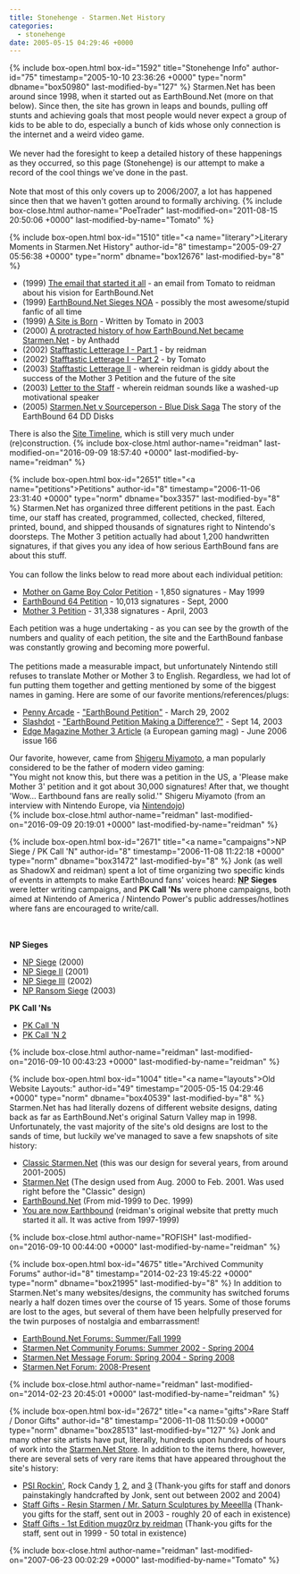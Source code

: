 ```yaml
---
title: Stonehenge - Starmen.Net History
categories:
  - stonehenge
date: 2005-05-15 04:29:46 +0000
---
```

{% include box-open.html box-id="1592" title="Stonehenge Info" author-id="75" timestamp="2005-10-10 23:36:26 +0000" type="norm" dbname="box50980" last-modified-by="127" %}
Starmen.Net has been around since 1998, when it started out as EarthBound.Net (more on that below). Since then, the site has grown in leaps and bounds, pulling off stunts and achieving goals that most people would never expect a group of kids to be able to do, especially a bunch of kids whose only connection is the internet and a weird video game.<br />
<br />
We never had the foresight to keep a detailed history of these happenings as they occurred, so this page (Stonehenge) is our attempt to make a record of the cool things we've done in the past.<br />
<br />
Note that most of this only covers up to 2006/2007, a lot has happened since then that we haven't gotten around to formally archiving.
{% include box-close.html author-name="PoeTrader" last-modified-on="2011-08-15 20:50:06 +0000" last-modified-by-name="Tomato" %}

{% include box-open.html box-id="1510" title="<a name=\"literary\">Literary Moments in Starmen.Net History</a>" author-id="8" timestamp="2005-09-27 05:56:38 +0000" type="norm" dbname="box12676" last-modified-by="8" %}
<ul><li>(1999) <a href="http://hijola.fobby.net/misc/somemail.txt">The email that started it all</a> - an email from Tomato to reidman about his vision for EarthBound.Net</li>
<li>(1999) <a href="http://classic.fobby.net/fanfics/group/mrsparkle/">EarthBound.Net Sieges NOA</a> - possibly the most awesome/stupid fanfic of all time</li>
<li>(1999) <a href="http://classic.fobby.net/articles/fttp/695.php">A Site is Born</a> - Written by Tomato in 2003</li>
<li>(2000) <a href="http://starmen.net/vote/vote.php?id=14251">A protracted history of how EarthBound.Net became Starmen.Net</a> - by Anthadd</li>
<li>(2002) <a href="http://classic.fobby.net/misc/reidmsg.php">Stafftastic Letterage I - Part 1</a> - by reidman</li>
<li>(2002) <a href="http://classic.fobby.net/misc/tomatomsg.php">Stafftastic Letterage I - Part 2</a> - by Tomato</li>
<li>(2003) <a href="http://classic.fobby.net/misc/letterage2.html">Stafftastic Letterage II</a> - wherein reidman is giddy about the success of the Mother 3 Petition and the future of the site</li>
<li>(2003) <a href="http://classic.fobby.net/misc/staffletter.php">Letter to the Staff</a> - wherein reidman sounds like a washed-up motivational speaker</li>
<li>(2005) <a href="http://starmen.net/stonehenge/bluedisks/">Starmen.Net v Sourceperson - Blue Disk Saga</a> The story of the EarthBound 64 DD Disks</li>
</ul>

There is also the <a href="timeline/">Site Timeline</a>, which is still very much under (re)construction.
{% include box-close.html author-name="reidman" last-modified-on="2016-09-09 18:57:40 +0000" last-modified-by-name="reidman" %}

{% include box-open.html box-id="2651" title="<a name=\"petitions\">Petitions</a>" author-id="8" timestamp="2006-11-06 23:31:40 +0000" type="norm" dbname="box3357" last-modified-by="8" %}
Starmen.Net has organized three different petitions in the past. Each time, our staff has created, programmed, collected, checked, filtered, printed, bound, and shipped thousands of signatures right to Nintendo's doorsteps. The Mother 3 petition actually had about 1,200 handwritten signatures, if that gives you any idea of how serious EarthBound fans are about this stuff.
<br /><br />
You can follow the links below to read more about each individual petition:
<ul>
<li><a href="http://classic.fobby.net/petition/eb0">Mother on Game Boy Color Petition</a> - 1,850 signatures - May 1999</li>
<li><a href="http://classic.fobby.net/petition/eb64">EarthBound 64 Petition</a> - 10,013 signatures - Sept, 2000</li>
<li><a href="http://classic.fobby.net/petition/mother3">Mother 3 Petition</a> - 31,338 signatures - April, 2003</li>
</ul>
Each petition was a huge undertaking - as you can see by the growth of the numbers and quality of each petition, the site and the EarthBound fanbase was constantly growing and becoming more powerful.
<br /><br />
The petitions made a measurable impact, but unfortunately Nintendo still refuses to translate Mother or Mother 3 to English. Regardless, we had lot of fun putting them together and getting mentioned by some of the biggest names in gaming. Here are some of our favorite mentions/references/plugs:
<ul>
<li><a href="http://penny-arcade.com">Penny Arcade</a> - <a href="http://www.penny-arcade.com/news/post/2002/03/29/i-rhyme-with-pink">"EarthBound Petition"</a> - March 29, 2002</li>
<li><a href="http://slashdot.org">Slashdot</a> - <a href="http://games.slashdot.org/article.pl?sid=03/09/14/235245&tid=202">"EarthBound Petition Making a Difference?"</a> - Sept 14, 2003</li>
<li><a href="/siteinfo/image/edge-m3-june06.jpg">Edge Magazine Mother 3 Article</a> (a European gaming mag) - June 2006 issue 166</li>
</ul>
Our favorite, however, came from <a href="http://en.wikipedia.org/wiki/Shigeru_Miyamoto">Shigeru Miyamoto</a>, a man popularly considered to be the father of modern video gaming:
<div class="quote">
"You might not know this, but there was a petition in the US, a 'Please make Mother 3' petition and it got about 30,000 signatures! After that, we thought 'Wow... Earthbound fans are really solid.'"
<span class="quoteauthor">Shigeru Miyamoto</span> 
<span class="quotesource">(from an interview with Nintendo Europe, via <a href="http://www.nintendojo.com/infocus/view_item.php?1063562071">Nintendojo</a>)</span>
</div>
{% include box-close.html author-name="reidman" last-modified-on="2016-09-09 20:19:01 +0000" last-modified-by-name="reidman" %}

{% include box-open.html box-id="2671" title="<a name=\"campaigns\">NP Siege / PK Call 'N</a>" author-id="8" timestamp="2006-11-08 11:22:18 +0000" type="norm" dbname="box31472" last-modified-by="8" %}
Jonk (as well as ShadowX and reidman) spent a lot of time organizing two specific kinds of events in attempts to make EarthBound fans' voices heard: <b><abbr title="Nintendo Power">NP</abbr> Sieges</b> were letter writing campaigns, and <b>PK Call 'Ns</b> were phone campaigns, both aimed at Nintendo of America / Nintendo Power's public addresses/hotlines where fans are encouraged to write/call.

<br /><br />
<b>NP Sieges</b>
<ul>
<li><a href="http://classic.fobby.net/petition/npsiege/">NP Siege</a> (2000)</li>
<li><a href="http://classic.fobby.net/petition/npsiege2/">NP Siege II</a> (2001)</li>
<li><a href="http://classic.fobby.net/fanart/npsiege3/">NP Siege III</a> (2002)</li>
<li><a href="http://classic.fobby.net/jonk/nprs/nprsmain.php">NP Ransom Siege</a> (2003)</li>
</ul>
<b>PK Call 'Ns</b>
<ul>
<li><a href="http://classic.fobby.net/jonk/pkcalln/">PK Call 'N </a></li>
<li><a href="http://classic.fobby.net/fanart/pkcalln2/">PK Call 'N 2</a></li>
</ul>
{% include box-close.html author-name="reidman" last-modified-on="2016-09-10 00:43:23 +0000" last-modified-by-name="reidman" %}

{% include box-open.html box-id="1004" title="<a name=\"layouts\">Old Website Layouts:</a>" author-id="49" timestamp="2005-05-15 04:29:46 +0000" type="norm" dbname="box40539" last-modified-by="8" %}
Starmen.Net has had literally dozens of different website designs, dating back as far as EarthBound.Net's original Saturn Valley map in 1998. Unfortunately, the vast majority of the site's old designs are lost to the sands of time, but luckily we've managed to save a few snapshots of site history:
<ul><li><a href="http://classic.fobby.net/">Classic Starmen.Net</a> (this was our design for several years, from around 2001-2005)</li>
<li><a href="http://getback.fobby.net/">Starmen.Net</a> (The design used from Aug. 2000 to Feb. 2001. Was used right before the "Classic" design)</li>
<li><a href="http://hijola.fobby.net/">EarthBound.Net</a> (From mid-1999 to Dec. 1999)</li>
<li><a href="http://classic.fobby.net/reidman/yaneb/">You are now Earthbound</a> (reidman's original website that pretty much started it all. It was active from 1997-1999)</li>
</ul>
{% include box-close.html author-name="ROFISH" last-modified-on="2016-09-10 00:44:00 +0000" last-modified-by-name="reidman" %}

{% include box-open.html box-id="4675" title="Archived Community Forums" author-id="8" timestamp="2014-02-23 19:45:22 +0000" type="norm" dbname="box21995" last-modified-by="8" %}
In addition to Starmen.Net's many websites/designs, the community has switched forums nearly a half dozen times over the course of 15 years. Some of those forums are lost to the ages, but several of them have been helpfully preserved for the twin purposes of nostalgia and embarrassment!
<ul><li><a href="http://hijola.fobby.net/cgi-bin/Ultimate.cgi">EarthBound.Net Forums: Summer/Fall 1999</a></li>
<li><a href="http://oldforum.fobby.net/cgi-bin/ultimatebb.cgi">Starmen.Net Community Forums: Summer 2002 - Spring 2004</a></li>
<li><a href="http://cromulent.fobby.net/forum/">Starmen.Net Message Forum: Spring 2004 - Spring 2008</a></li>
<li><a href="http://forum.starmen.net">Starmen.Net Forum: 2008-Present</a></li>
</ul>
{% include box-close.html author-name="reidman" last-modified-on="2014-02-23 20:45:01 +0000" last-modified-by-name="reidman" %}

{% include box-open.html box-id="2672" title="<a name=\"gifts\">Rare Staff / Donor Gifts</a>" author-id="8" timestamp="2006-11-08 11:50:09 +0000" type="norm" dbname="box28513" last-modified-by="127" %}
Jonk and many other site artists have put, literally, hundreds upon hundreds of hours of work into the <a href="http://cafepress.com/starmen">Starmen.Net Store</a>. In addition to the items there, however, there are several sets of very rare items that have appeared throughout the site's history:
<ul><li><a href="http://starmen.net/merchandise/smn/psirockin.php">PSI Rockin'</a>, Rock Candy <a href="http://starmen.net/merchandise/smn/rockcandy1.php">1</a>, <a href="http://starmen.net/merchandise/smn/rockcandy2.php">2</a>, and <a href="http://starmen.net/merchandise/smn/rockcandy3.php">3</a> (Thank-you gifts for staff and donors painstakingly handcrafted by Jonk, sent out between 2002 and 2004)</li>
<li><a href="http://starmen.net/merchandise/smn/smnsculptures.php">Staff Gifts - Resin Starmen / Mr. Saturn Sculptures by Meeellla</a> (Thank-you gifts for the staff, sent out in 2003 - roughly 20 of each in existence)</li>
<li><a href="http://starmen.net/merchandise/smn/mugz0rz.php">Staff Gifts - 1st Edition mugz0rz by reidman</a> (Thank-you gifts for the staff, sent out in 1999 - 50 total in existence)</li>
</ul>
{% include box-close.html author-name="reidman" last-modified-on="2007-06-23 00:02:29 +0000" last-modified-by-name="Tomato" %}
